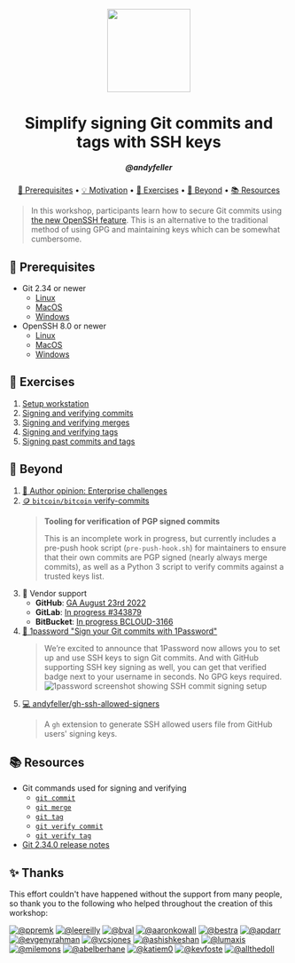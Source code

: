 <p align="center">
  <img width="150" height="150" src="https://ghicons.github.com/assets/images/blue/png/Security.png" />
</p>

<h1 align="center">Simplify signing Git commits and tags with SSH keys</h1>
<h5 align="center">@andyfeller</h3>

<p align="center">
  <a href="#mega-prerequisites">&#128227; Prerequisites</a> •  
  <a href="motivation.md">&#128161; Motivation</a> •  
  <a href="#school_satchel-exercises">&#127890; Exercises</a> •  
  <a href="#rocket-beyond">&#128640; Beyond</a> •  
  <a href="#books-resources">&#128218; Resources</a>
</p>

> In this workshop, participants learn how to secure Git commits using [the new OpenSSH feature](https://github.blog/changelog/2022-08-23-ssh-commit-verification-now-supported/).  This is an alternative to the traditional method of using GPG and maintaining keys which can be somewhat cumbersome. 

## :mega: Prerequisites
- Git 2.34 or newer
  - [Linux](https://git-scm.com/download/linux)
  - [MacOS](https://git-scm.com/download/mac)
  - [Windows](https://git-scm.com/download/win)
- OpenSSH 8.0 or newer
  - [Linux](https://www.openssh.com/portable.html)
  - [MacOS](https://formulae.brew.sh/formula/openssh)
  - [Windows](https://docs.microsoft.com/en-us/windows-server/administration/openssh/openssh_install_firstuse?tabs=gui)

## :school_satchel: Exercises 
1. [Setup workstation](exercises/01-setup-workstation.md)
1. [Signing and verifying commits](exercises/02-sign-verify-commits.md)
1. [Signing and verifying merges](exercises/03-sign-verify-merges.md)
1. [Signing and verifying tags](exercises/04-sign-verify-tags.md)
1. [Signing past commits and tags](exercises/05-sign-past-commits-tags.md)

## :rocket: Beyond
1. [:thinking: Author opinion: Enterprise challenges](enterprise-challenges.md)
1. [:coin: `bitcoin/bitcoin` verify-commits][bitcoin-verify-commits]
   > **Tooling for verification of PGP signed commits**
   >
   > This is an incomplete work in progress, but currently includes a pre-push hook script (`pre-push-hook.sh`) for maintainers to ensure that their own commits are PGP signed (nearly always merge commits), as well as a Python 3 script to verify commits against a trusted keys list.
1. 🎉 Vendor support
   - **GitHub**: [GA August 23rd 2022][vendor-support-github]
   - **GitLab**: [In progress #343879][vendor-support-gitlab]
   - **BitBucket**: [In progress BCLOUD-3166][vendor-support-bitbucket]
1. [:key: 1password "Sign your Git commits with 1Password"][1password-git-signing]
   > We’re excited to announce that 1Password now allows you to set up and use SSH keys to sign Git commits. And with GitHub supporting SSH key signing as well, you can get that verified badge next to your username in seconds. No GPG keys required.
   > ![1password screenshot showing SSH commit signing setup](https://blog.1password.com/posts/2022/git-commit-signing/1Passwordgitconfig.png)
1. [:computer: andyfeller/gh-ssh-allowed-signers][andyfeller/gh-ssh-allowed-signers]
   > A `gh` extension to generate SSH allowed users file from GitHub users' signing keys.

## :books: Resources
- Git commands used for signing and verifying
  - [`git commit`][git-commit-sign]
  - [`git merge`][git-merge-sign]
  - [`git tag`][git-tag-sign]
  - [`git verify commit`][git-verify-commit]
  - [`git verify tag`][git-verify-tag]
- [Git 2.34.0 release notes][git-2.34.0-releasenotes]

## :sparkles: Thanks

This effort couldn't have happened without the support from many people, so thank you to the following who helped throughout the creation of this workshop:

[![@ppremk](https://avatars.githubusercontent.com/ppremk?s=80)](https://github.com/ppremk)
[![@leereilly](https://avatars.githubusercontent.com/leereilly?s=80)](https://github.com/leereilly)
[![@bval](https://avatars.githubusercontent.com/bval?s=80)](https://github.com/bval)
[![@aaronkowall](https://avatars.githubusercontent.com/aaronkowall?s=80)](https://github.com/aaronkowall)
[![@bestra](https://avatars.githubusercontent.com/bestra?s=80)](https://github.com/bestra)
[![@apdarr](https://avatars.githubusercontent.com/apdarr?s=80)](https://github.com/apdarr)
[![@evgenyrahman](https://avatars.githubusercontent.com/evgenyrahman?s=80)](https://github.com/evgenyrahman)
[![@vcsjones](https://avatars.githubusercontent.com/vcsjones?s=80)](https://github.com/vcsjones)
[![@ashishkeshan](https://avatars.githubusercontent.com/ashishkeshan?s=80)](https://github.com/ashishkeshan)
[![@lumaxis](https://avatars.githubusercontent.com/lumaxis?s=80)](https://github.com/lumaxis)
[![@milemons](https://avatars.githubusercontent.com/milemons?s=80)](https://github.com/milemons)
[![@abelberhane](https://avatars.githubusercontent.com/abelberhane?s=80)](https://github.com/abelberhane)
[![@katiem0](https://avatars.githubusercontent.com/katiem0?s=80)](https://github.com/katiem0)
[![@kevfoste](https://avatars.githubusercontent.com/kevfoste?s=80)](https://github.com/kevfoste)
[![@allthedoll](https://avatars.githubusercontent.com/allthedoll?s=80)](https://github.com/allthedoll)

[bitcoin-verify-commits]: https://github.com/bitcoin/bitcoin/tree/master/contrib/verify-commits
[git-2.34.0-releasenotes]: https://github.com/git/git/blob/master/Documentation/RelNotes/2.34.0.txt
[git-commit-sign]: https://git-scm.com/docs/git-commit#Documentation/git-commit.txt--Sltkeyidgt
[git-config-gpgsshallowedSignersFile]: https://git-scm.com/docs/git-config#Documentation/git-config.txt-gpgsshallowedSignersFile
[git-merge-sign]: https://git-scm.com/docs/git-merge#Documentation/git-merge.txt--Sltkeyidgt
[git-tag-sign]: https://git-scm.com/docs/git-tag#Documentation/git-tag.txt--s
[git-verify-commit]: https://git-scm.com/docs/git-verify-commit
[git-verify-tag]: https://git-scm.com/docs/git-verify-tag
[1password-git-signing]: https://blog.1password.com/git-commit-signing/
[vendor-support-github]: https://github.blog/changelog/2022-08-23-ssh-commit-verification-now-supported/
[vendor-support-gitlab]: https://gitlab.com/gitlab-org/gitlab/-/issues/343879
[vendor-support-bitbucket]: https://jira.atlassian.com/browse/BCLOUD-3166
[andyfeller/gh-ssh-allowed-signers]: https://github.com/andyfeller/gh-ssh-allowed-signers

